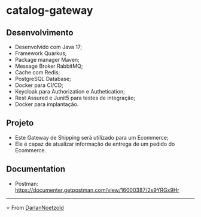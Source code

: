 # catalog-gateway

## Desenvolvimento
* Desenvolvido com Java 17;
* Framework Quarkus;
* Package manager Maven;
* Message Broker RabbitMQ;
* Cache com Redis;
* PostgreSQL Database;
* Docker para CI/CD;
* Keycloak para Authorization e Authetication;
* Rest Assured e Junit5 para testes de integração;
* Docker para implantação.

## Projeto
* Este Gateway de Shipping será utilizado para um Ecommerce;
* Ele é capaz de atualizar informação de entrega de um pedido do Ecommerce.

## Documentation
* Postman: https://documenter.getpostman.com/view/16000387/2s9YRGx9Hr

---

⭐️ From [DarlanNoetzold](https://github.com/DarlanNoetzold)
